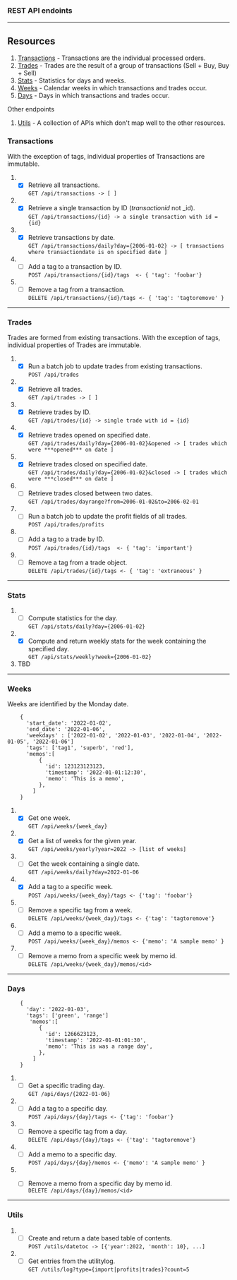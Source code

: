 
### REST API endoints

---

## Resources

1. [Transactions](#Transactions) - Transactions are the individual processed orders.
1. [Trades](#Trades) - Trades are the result of a group of transactions (Sell + Buy, Buy + Sell)
1. [Stats](#Stats) - Statistics for days and weeks.
1. [Weeks](#Weeks) - Calendar weeks in which transactions and trades occur.
1. [Days](#Days) - Days in which transactions and trades occur.

Other endpoints
1. [Utils](#Utils) - A collection of APIs which don't map well to the other resources.

### Transactions

With the exception of tags, individual properties of Transactions are immutable.

1. - [x] Retrieve all transactions.    
```GET /api/transactions -> [ ]```
1. - [x] Retrieve a single transaction by ID (_transactionid_ not _id).   
```GET /api/transactions/{id} -> a single transaction with id = {id} ``` 
1. - [x] Retrieve transactions by date.  
```GET /api/transactions/daily?day={2006-01-02} -> [ transactions where transactiondate is on specified date ] ```
1. - [ ] Add a tag to a transaction by ID.  
```POST /api/transactions/{id}/tags  <- { 'tag': 'foobar'} ```
1. - [ ] Remove a tag from a transaction.  
```DELETE /api/transactions/{id}/tags <- { 'tag': 'tagtoremove' }```
---

### Trades

Trades are formed from existing transactions.  With the exception of tags, individual properties of Trades are immutable.

1. - [x] Run a batch job to update trades from existing transactions.  
```POST /api/trades```
1. - [x] Retrieve all trades.  
```GET /api/trades -> [ ]```
1. - [x] Retrieve trades by ID.   
```GET /api/trades/{id} -> single trade with id = {id}```
1. - [x] Retrieve trades opened on specified date.  
```GET /api/trades/daily?day={2006-01-02}&opened -> [ trades which were ***opened*** on date ]```
1. - [x] Retrieve trades closed on specified date.  
```GET /api/trades/daily?day={2006-01-02}&closed -> [ trades which were ***closed*** on date ]```
1. - [ ] Retrieve trades closed between two dates.  
```GET /api/trades/dayrange?from=2006-01-02&to=2006-02-01```
1. - [ ] Run a batch job to update the profit fields of all trades.  
```POST /api/trades/profits```
1. - [ ] Add a tag to a trade by ID.  
```POST /api/trades/{id}/tags  <- { 'tag': 'important'}``` 
1. - [ ] Remove a tag from a trade object.     
```DELETE /api/trades/{id}/tags <- { 'tag': 'extraneous' }```

---

### Stats

1. - [ ] Compute statistics for the day.   
```GET /api/stats/daily?day={2006-01-02}```
1. - [x] Compute and return weekly stats for the week containing the specified day.  
```GET /api/stats/weekly?week={2006-01-02}```
1. TBD

---

### Weeks

Weeks are identified by the Monday date.  
```
    { 
      'start_date': '2022-01-02',
      'end_date': '2022-01-06',
      'weekdays' : ['2022-01-02', '2022-01-03', '2022-01-04', '2022-01-05', '2022-01-06']
      'tags': ['tag1', 'superb', 'red'],
      'memos':[
          {
            'id': 123123123123,
            'timestamp': '2022-01-01:12:30',
            'memo': 'This is a memo',
          },
        ]
    }            
```
1. - [x] Get one week.  
```GET /api/weeks/{week_day}```
3. - [x] Get a list of weeks for the given year.  
```GET /api/weeks/yearly?year=2022 -> [list of weeks]```
1. - [ ] Get the week containing a single date.  
```GET /api/weeks/daily?day=2022-01-06```
1. - [x] Add a tag to a specific week.    
```POST /api/weeks/{week_day}/tags <- {'tag': 'foobar'}```
1. - [ ] Remove a specific tag from a week.  
```DELETE /api/weeks/{week_day}/tags <- {'tag': 'tagtoremove'}```
1. - [ ] Add a memo to a specific week.    
```POST /api/weeks/{week_day}/memos <- {'memo': 'A sample memo' }```
1. - [ ] Remove a memo from a specific week by memo id.  
```DELETE /api/weeks/{week_day}/memos/<id>```
---

### Days

```
    {
      'day': '2022-01-03',
      'tags': ['green', 'range']
       'memos':[
          {
            'id': 1266623123,
            'timestamp': '2022-01-01:01:30',
            'memo': 'This is was a range day',
          },
        ]
    }
```

1. - [ ] Get a specific trading day.  
```GET /api/days/{2022-01-06}```
1. - [ ] Add a tag to a specific day.  
```POST /api/days/{day}/tags <- {'tag': 'foobar'}```
1. - [ ] Remove a specific tag from a day.  
```DELETE /api/days/{day}/tags <- {'tag': 'tagtoremove'}```
1. - [ ] Add a memo to a specific day.  
```POST /api/days/{day}/memos <- {'memo': 'A sample memo' }```
1. - [ ] Remove a memo from a specific day by memo id.  
```DELETE /api/days/{day}/memos/<id>```


---

### Utils

1. - [ ] Create and return a date based table of contents.  
```POST /utils/datetoc -> [{'year':2022, 'month': 10}, ...]```
1. - [ ] Get entries from the utilitylog.  
```GET /utils/log?type={import|profits|trades}?count=5```
